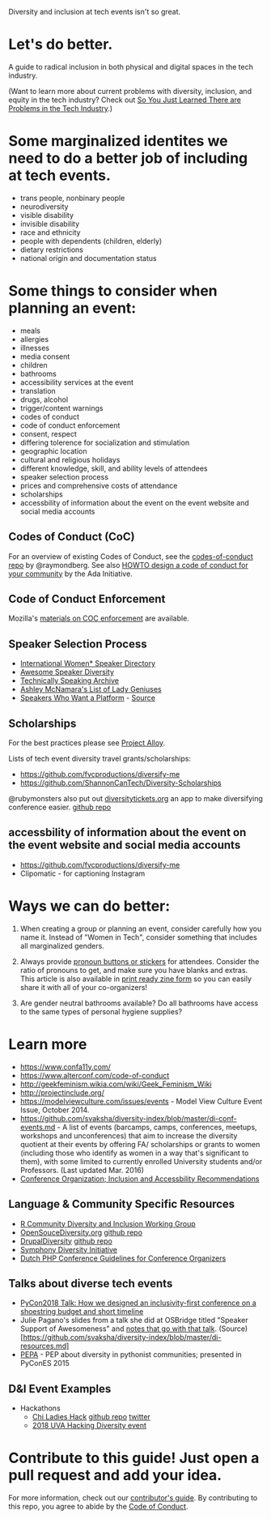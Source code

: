 Diversity and inclusion at tech events isn't so great.
# Let's do better.
A guide to radical inclusion in both physical and digital spaces in the tech industry.

(Want to learn more about current problems with diversity, inclusion, and equity in the tech industry? Check out [So You Just Learned There are Problems in the Tech Industry](https://github.com/sublimemarch/so-you-just-learned).)

# Some marginalized identites we need to do a better job of including at tech events.
- trans people, nonbinary people
- neurodiversity
- visible disability
- invisible disability
- race and ethnicity
- people with dependents (children, elderly)
- dietary restrictions
- national origin and documentation status

# Some things to consider when planning an event:
- meals
- allergies
- illnesses
- media consent
- children
- bathrooms
- accessibility services at the event
- translation
- drugs, alcohol
- trigger/content warnings
- codes of conduct
- code of conduct enforcement
- consent, respect
- differing tolerence for socialization and stimulation
- geographic location
- cultural and religious holidays
- different knowledge, skill, and ability levels of attendees
- speaker selection process
- prices and comprehensive costs of attendance
- scholarships
- accessbility of information about the event on the event website and social media accounts

## Codes of Conduct (CoC)

For an overview of existing Codes of Conduct, see the [codes-of-conduct repo](https://github.com/raymondberg/codes-of-conduct) by @raymondberg. See also [HOWTO design a code of conduct for your community](https://adainitiative.org/2014/02/18/howto-design-a-code-of-conduct-for-your-community/) by the Ada Initiative.

## Code of Conduct Enforcement

Mozilla's [materials on COC enforcement](https://github.com/mozilla/diversity/tree/master/code-of-conduct-enforcement) are available.

## Speaker Selection Process

- [International Women* Speaker Directory](http://www.speakerinnen.org)
- [Awesome Speaker Diversity](https://github.com/jlengstorf/awesome-speaker-diversity)
- [Technically Speaking Archive](http://tinyletter.com/techspeak)
- [Ashley McNamara's List of Lady Geniuses](https://twitter.com/ashleymcnamara/lists/lady-geniuses/members)
- [Speakers Who Want a Platform](https://github.com/iheanyi/speakers-who-want-a-platform) - [Source](https://github.com/joesepi/organizing-diversity)

## Scholarships

For the best practices please see [Project Alloy](https://www.projectalloy.org/).

Lists of tech event diversity travel grants/scholarships:
- https://github.com/fvcproductions/diversify-me
- https://github.com/ShannonCanTech/Diversity-Scholarships

@rubymonsters also put out [diversitytickets.org](https://diversitytickets.org/) an app to make diversifying conference easier. [github repo](https://github.com/rubymonsters/diversity_ticketing)

## accessbility of information about the event on the event website and social media accounts

- https://github.com/fvcproductions/diversify-me
- Clipomatic - for captioning Instagram 

# Ways we can do better:
1. When creating a group or planning an event, consider carefully how you name it. Instead of "Women in Tech", consider something that includes all marginalized genders. 

2. Always provide [pronoun buttons or stickers](https://dev.to/sublimemarch/an-organizers-guide-to-pronoun-buttons-afb) for attendees. Consider the ratio of pronouns to get, and make sure you have blanks and extras. This article is also available in [print ready zine form](https://sublimemarch.itch.io/an-organizers-guide-to-using-pronoun-buttons) so you can easily share it with all of your co-organizers!

3. Are gender neutral bathrooms available? Do all bathrooms have access to the same types of personal hygiene supplies?

# Learn more
- https://www.confa11y.com/
- https://www.alterconf.com/code-of-conduct
- http://geekfeminism.wikia.com/wiki/Geek_Feminism_Wiki
- http://projectinclude.org/
- https://modelviewculture.com/issues/events - Model View Culture Event Issue, October 2014.
- https://github.com/svaksha/diversity-index/blob/master/di-conf-events.md - A list of events (barcamps, camps, conferences, meetups, workshops and unconferences) that aim to increase the diversity quotient at their events by offering FA/ scholarships or grants to women (including those who identify as women in a way that's significant to them), with some limited to currently enrolled University students and/or Professors. (Last updated Mar. 2016)
- [Conference Organization; Inclusion and Accessbility Recommendations](https://github.com/hcorona/diversity-inclusion/blob/master/event-planning.md)

## Language & Community Specific Resources
- [R Community Diversity and Inclusion Working Group](https://github.com/RConsortium/RCDI-WG)
- [OpenSouceDiversity.org](https://opensourcediversity.org) [github repo](https://github.com/opensourcediversity/opensourcediversity.org)
- [DrupalDiversity](https://drupaldiversity.github.io/) [github repo](https://github.com/drupaldiversity/drupaldiversity.github.io)
- [Symphony Diversity Initiative](https://github.com/symfony/diversity)
- [Dutch PHP Conference Guidelines for Conference Organizers](https://github.com/DutchPHPConference/conference-diversity-and-inclusion/blob/master/Guideline.md)

## Talks about diverse tech events

* [PyCon2018 Talk: How we designed an inclusivity-first conference on a shoestring budget and short timeline](https://www.youtube.com/watch?v=C7ZhMnfUKIA)
* Julie Pagano's slides from a talk she did at OSBridge titled "Speaker Support of Awesomeness" and [notes that go with that talk](http://juliepagano.com/blog/2014/06/30/speaker-support-of-awesomeness/). (Source)[https://github.com/svaksha/diversity-index/blob/master/di-resources.md]
* [PEPA](https://github.com/yamila-moreno/pepa) - PEP about diversity in pythonist communities; presented in PyConES 2015

## D&I Event Examples

- Hackathons
  - [Chi Ladies Hack](http://chiladieshack.github.io/) [github repo](https://github.com/chiladieshack) [twitter](https://twitter.com/chiladieshack?lang=en)
  - [2018 UVA Hacking Diversity event](https://github.com/HackingDiversity/Hackathon2018)

# Contribute to this guide! Just open a pull request and add your idea.

For more information, check out our [contributor's guide](contributing.md). By contributing to this repo, you agree to abide by the [Code of Conduct](code_of_conduct.md).
